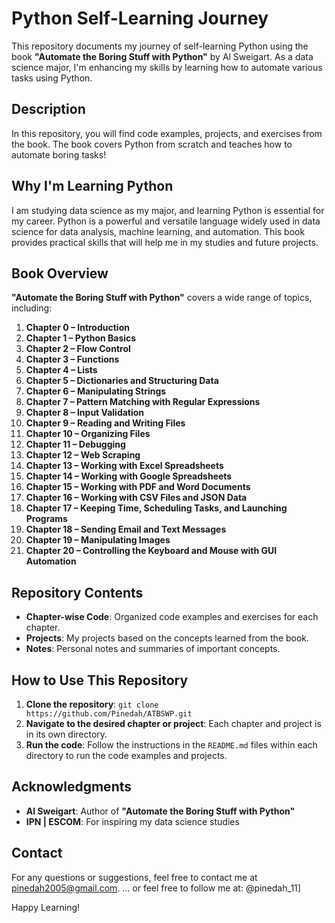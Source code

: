 # Python Self-Learning Journey

This repository documents my journey of self-learning Python using the book **"Automate the Boring Stuff with Python"** by Al Sweigart. As a data science major, I'm enhancing my skills by learning how to automate various tasks using Python.

## Description

In this repository, you will find code examples, projects, and exercises from the book. The book covers Python from scratch and teaches how to automate boring tasks!

## Why I'm Learning Python

I am studying data science as my major, and learning Python is essential for my career. Python is a powerful and versatile language widely used in data science for data analysis, machine learning, and automation. This book provides practical skills that will help me in my studies and future projects.

## Book Overview

**"Automate the Boring Stuff with Python"** covers a wide range of topics, including:

1. **Chapter 0 – Introduction**
2. **Chapter 1 – Python Basics**
3. **Chapter 2 – Flow Control**
4. **Chapter 3 – Functions**
5. **Chapter 4 – Lists**
6. **Chapter 5 – Dictionaries and Structuring Data**
7. **Chapter 6 – Manipulating Strings**
8. **Chapter 7 – Pattern Matching with Regular Expressions**
9. **Chapter 8 – Input Validation**
10. **Chapter 9 – Reading and Writing Files**
11. **Chapter 10 – Organizing Files**
12. **Chapter 11 – Debugging**
13. **Chapter 12 – Web Scraping**
14. **Chapter 13 – Working with Excel Spreadsheets**
15. **Chapter 14 – Working with Google Spreadsheets**
16. **Chapter 15 – Working with PDF and Word Documents**
17. **Chapter 16 – Working with CSV Files and JSON Data**
18. **Chapter 17 – Keeping Time, Scheduling Tasks, and Launching Programs**
19. **Chapter 18 – Sending Email and Text Messages**
20. **Chapter 19 – Manipulating Images**
21. **Chapter 20 – Controlling the Keyboard and Mouse with GUI Automation**

## Repository Contents

- **Chapter-wise Code**: Organized code examples and exercises for each chapter.
- **Projects**: My projects based on the concepts learned from the book.
- **Notes**: Personal notes and summaries of important concepts.

## How to Use This Repository

1. **Clone the repository**: `git clone https://github.com/Pinedah/ATBSWP.git`
2. **Navigate to the desired chapter or project**: Each chapter and project is in its own directory.
3. **Run the code**: Follow the instructions in the `README.md` files within each directory to run the code examples and projects.

## Acknowledgments

- **Al Sweigart**: Author of **"Automate the Boring Stuff with Python"**
- **IPN | ESCOM**: For inspiring my data science studies

## Contact

For any questions or suggestions, feel free to contact me at [pinedah2005@gmail.com](mailto:pinedah2005@gmail.com).
... or feel free to follow me at: @pinedah_11]

Happy Learning!

